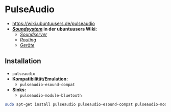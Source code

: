 # PulseAudio

+   <https://wiki.ubuntuusers.de/pulseaudio>
+   **[*Soundsystem*](https://wiki.ubuntuusers.de/Soundsystem) in der ubuntuusers Wiki:**
    +   [*Soundserver*](https://wiki.ubuntuusers.de/Soundsystem#PulseAudio)
    +   [*Routing*](https://wiki.ubuntuusers.de/Soundsystem#PulseAudio-2)
    +   [*Geräte*](https://wiki.ubuntuusers.de/Soundsystem#PulseAudio-3)



## Installation

+   `pulseaudio`
+   **Kompatibilität/Emulation:**
    +   `pulseaudio-esound-compat`
+   **Sinks:**
    +   `pulseaudio-module-bluetooth`

```sh
sudo apt-get install pulseaudio pulseaudio-esound-compat pulseaudio-module-bluetooth
```